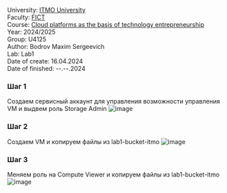 University: [ITMO University](https://itmo.ru/ru/)\
Faculty: [FICT](https://fict.itmo.ru)\
Course: [Cloud platforms as the basis of technology entrepreneurship](https://itmo-ict-faculty.github.io/cloud-platforms-as-the-basis-of-technology-entrepreneurship/education/labs2023-2024/lab1/lab1/#_3) \
Year: 2024/2025\
Group: U4125\
Author: Bodrov Maxim Sergeevich\
Lab: Lab1\
Date of create: 16.04.2024\
Date of finished: --.--.2024

### Шаг 1
Создаем сервисный аккаунт для управления возможности управления VM и выдвем роль Storage Admin
![image](https://github.com/MaxBodr/2024_2025-cloud-platforms-as-the-basis-of-technology-entrepreneurship-U4125-Bodrov_Maxim_S/assets/125296807/2a29c51e-8f0e-4c7f-8ab0-ac2f5a6fbb0f)

### Шаг 2
Создаем VM и копируем файлы из lab1-bucket-itmo
![image](https://github.com/MaxBodr/2024_2025-cloud-platforms-as-the-basis-of-technology-entrepreneurship-U4125-Bodrov_Maxim_S/assets/125296807/047745ef-e8b7-4909-9986-94509da4d902)

### Шаг 3
Меняем роль на Compute Viewer и копируем файлы из lab1-bucket-itmo
![image](https://github.com/MaxBodr/2024_2025-cloud-platforms-as-the-basis-of-technology-entrepreneurship-U4125-Bodrov_Maxim_S/assets/125296807/d9046899-6739-4e21-a6a6-7156878924e6)

